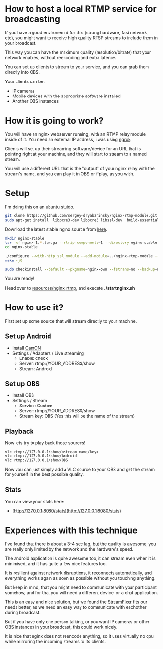 # How to host a local RTMP service for broadcasting

If you have a good environemnt for this (strong hardware, fast network, etc), 
you might want to receive high quality RTSP streams to include them in your broadcast.

This way you can have the maximum quality (resolution/bitrate) that your network enables,
without reencoding and extra latency.

You can set up clients to stream to your service, and you can grab them directly into OBS.

Your clients can be:
  * IP cameras
  * Mobile devices with the appropriate software installed
  * Another OBS instances
  
# How it is going to work?

You will have an nginx webserver running, with an RTMP relay module inside of it.
You need an external IP address, i was using [ngrok](https://ngrok.com/).

Clients will set up their streaming software/device for an URL that is pointing right at your machine,
and they will start to stream to a named stream.

You will use a different URL that is the "output" of your nginx relay with the stream's name, and you can play it
in OBS or ffplay, as you wish.

# Setup

I'm doing this on an ubuntu stuido.

```bash
git clone https://github.com/sergey-dryabzhinsky/nginx-rtmp-module.git
sudo apt-get install  libpcre3-dev libpcre3 libssl-dev  build-essential

```

Download the latest stable nginx source from [here](http://nginx.org/en/download.html).

```bash
mkdir nginx-stable
tar -xf nginx-1.*.tar.gz --strip-components=1 --directory nginx-stable
cd nginx-stable

./configure --with-http_ssl_module --add-module=../nginx-rtmp-module --prefix=/opt/own
make -j8

sudo checkinstall --default --pkgname=nginx-own --fstrans=no --backup=no --pkgversion="$(date +%Y%m%d)-stable" --deldoc=yes
```

You are ready!

Head over to [resources/nginx_rtmp](../../resources/nginx_rtmp), and execute **./startnginx.sh**

# How to use it?
First set up some source that will stream directly to your machine.

## Set up Android
 * Install [CamON](https://play.google.com/store/apps/details?id=com.spynet.camon)
 * Settings / Adapters / Live streaming
    * Enable: check
    * Server: rtmp://YOUR_ADDRESS/show
    * Stream: Android
    
## Set up OBS
 * Install OBS
 * Settings / Stream
    * Service: Custom
    * Server: rtmp://YOUR_ADDRESS/show
    * Stream key: OBS (Yes this will be the name of the stream)
    
    

## Playback
Now lets try to play back those sources!

```
vlc rtmp://127.0.0.1/show/<stream name/key>
vlc rtmp://127.0.0.1/show/Android
vlc rtmp://127.0.0.1/show/OBS

```

Now you can just simply add a VLC source to your OBS and get the stream for yourself in the best possible quality.

## Stats
You can view your stats here:
 * [http://127.0.0.1:8080/stats](http://127.0.0.1:8080/stats)


# Experiences with this technique

I've found that there is about a 3-4 sec lag, but the quality is awesome,
you are really only limited by the network and the hardware's speed.
 
The android application is quite awesome too, it can stream even when it is minimised, 
and it has quite a few nice features too.

It is resilient against network disruptions, it reconnects automatically, and everything works
again as soon as possible without you touching anything.

But keep in mind, that you might need to communicate with your participant somehow,
and for that you will need a different device, or a chat application.

This is an easy and nice solution, but we found the [StreamFixer](https://github.com/KopiasCsaba/StreamFixerBrowserExtension) fits our needs better,
as we need an easy way to communicate with eachother during broadcast.

But if you have only one person talking, or you want IP cameras or other OBS instances in your broadcast, this could work nicely.

It is nice that nginx does not reencode anything, so it uses virtually no cpu while mirroring the incoming streams to its clients.



